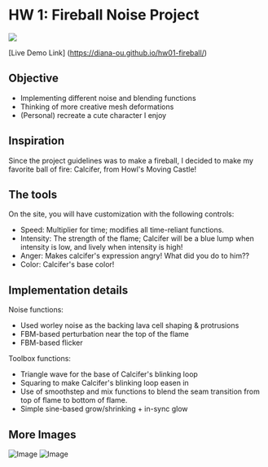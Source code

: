 # HW 1: Fireball Noise Project

![](https://github.com/Diana-ou/hw01-fireball/blob/master/calcifer%20gif.gif)

[Live Demo Link] (https://diana-ou.github.io/hw01-fireball/)

## Objective
- Implementing different noise and blending functions
- Thinking of more creative mesh deformations 
- (Personal) recreate a cute character I enjoy

## Inspiration
Since the project guidelines was to make a fireball, I decided to make my favorite ball of fire: Calcifer, from Howl's Moving Castle!

## The tools 
On the site, you will have customization with the following controls: 
* Speed: Multiplier for time; modifies all time-reliant functions.
* Intensity: The strength of the flame; Calcifer will be a blue lump when intensity is low, and lively when intensity is high!
* Anger: Makes calcifer's expression angry! What did you do to him??
* Color: Calcifer's base color!

## Implementation details

Noise functions:
* Used worley noise as the backing lava cell shaping & protrusions
* FBM-based perturbation near the top of the flame
* FBM-based flicker

Toolbox functions: 
* Triangle wave for the base of Calcifer's blinking loop
* Squaring to make Calcifer's blinking loop easen in
* Use of smoothstep and mix functions to blend the seam transition from top of flame to bottom of flame.
* Simple sine-based grow/shrinking + in-sync glow

## More Images
![Image](https://github.com/Diana-ou/hw01-fireball/blob/master/calcifer%20neutral.png)
![Image](https://github.com/Diana-ou/hw01-fireball/blob/master/calcifer%20sad.png)
